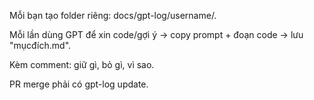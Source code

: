 Mỗi bạn tạo folder riêng: docs/gpt-log/username/.

Mỗi lần dùng GPT để xin code/gợi ý → copy prompt + đoạn code → lưu "mụcđích.md".

Kèm comment: giữ gì, bỏ gì, vì sao.

PR merge phải có gpt-log update.
